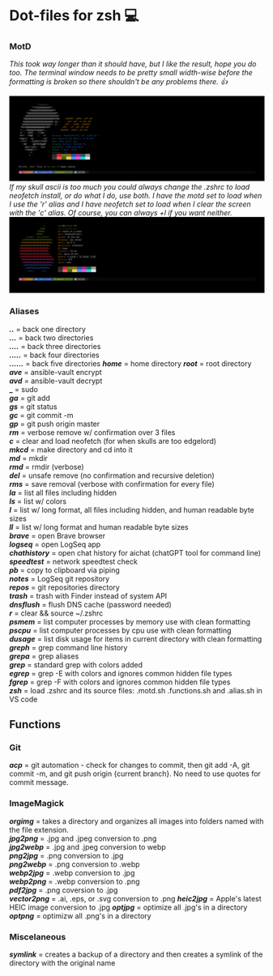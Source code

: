 # Dot-files for zsh 💻

### MotD

_This took way longer than it should have, but I like the result, hope you do too. The terminal window needs to be pretty small width-wise before the formatting is broken so there shouldn't be any problems there. 👍_

![alt text](/assets/motd-screen.png)
_If my skull ascii is too much you could always change the .zshrc to load neofetch install, or do what I do, use both. I have the motd set to load when I use the 'r' alias and I have neofetch set to load when I clear the screen with the 'c' alias. Of course, you can always <control>+l if you want neither._
![alt text](/assets/neofetch.png)

### Aliases

**_.._** = back one directory  
**_..._** = back two directories  
**_...._** = back three directories  
**_....._** = back four directories  
**_......_** = back five directories
**_home_** = home directory
**_root_** = root directory
**_ave_** = ansible-vault encrypt  
**_avd_** = ansible-vault decrypt  
**\_** = sudo  
**_ga_** = git add  
**_gs_** = git status  
**_gc_** = git commit -m  
**_gp_** = git push origin master  
**_rm_** = verbose remove w/ confirmation over 3 files  
**_c_** = clear and load neofetch (for when skulls are too edgelord)  
**_mkcd_** = make directory and cd into it  
**_md_** = mkdir  
**_rmd_** = rmdir (verbose)  
**_del_** = unsafe remove (no confirmation and recursive deletion)  
**_rms_** = save removal (verbose with confirmation for every file)  
**_la_** = list all files including hidden  
**_ls_** = list w/ colors  
**_l_** = list w/ long format, all files including hidden, and human readable byte sizes  
**_ll_** = list w/ long format and human readable byte sizes  
**_brave_** = open Brave browser  
**_logseq_** = open LogSeq app  
**_chathistory_** = open chat history for aichat (chatGPT tool for command line)  
**_speedtest_** = network speedtest check  
**_pb_** = copy to clipboard via piping  
**_notes_** = LogSeq git repository  
**_repos_** = git repositories directory  
**_trash_** = trash with Finder instead of system API  
**_dnsflush_** = flush DNS cache (password needed)  
**_r_** = clear && source ~/.zshrc  
**_psmem_** = list computer processes by memory use with clean formatting  
**_pscpu_** = list computer processes by cpu use with clean formatting  
**_dusage_** = list disk usage for items in current directory with clean formatting  
**_greph_** = grep command line history  
**_grepa_** = grep aliases  
**_grep_** = standard grep with colors added  
**_egrep_** = grep -E with colors and ignores common hidden file types  
**_fgrep_** = grep -F with colors and ignores common hidden file types  
**_zsh_** = load .zshrc and its source files: .motd.sh .functions.sh and .alias.sh in VS code

## Functions

### Git

**_acp_** = git automation - check for changes to commit, then git add -A, git commit -m, and git push origin {current branch}. No need to use quotes for commit message.

### ImageMagick

**_orgimg_** = takes a directory and organizes all images into folders named with the file extension.  
**_jpg2png_** = .jpg and .jpeg conversion to .png  
**_jpg2webp_** = .jpg and .jpeg conversion to webp  
**_png2jpg_** = .png conversion to .jpg  
**_png2webp_** = .png conversion to .webp  
**_webp2jpg_** = .webp conversion to .jpg  
**_webp2png_** = .webp conversion to .png  
**_pdf2jpg_** = .png coversion to .jpg  
**_vector2png_** = .ai, .eps, or .svg conversion to .png
**_heic2jpg_** = Apple's latest HEIC image conversion to .jpg
**_optjpg_** = optimize all .jpg's in a directory  
**_optpng_** = optimizw all .png's in a directory

### Miscelaneous

**_symlink_** = creates a backup of a directory and then creates a symlink of the directory with the original name
